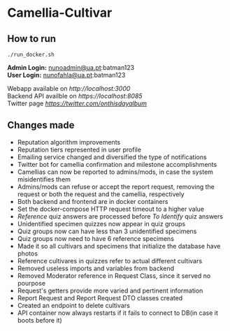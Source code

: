 # Camellia-Cultivar
## How to run
```
./run_docker.sh
```

**Admin Login:** nunoadmin@ua.pt:batman123  
**User Login:**  nunofahla@ua.pt:batman123

Webapp available on *http://localhost:3000*  
Backend API availble on *https://localhost:8085*  
Twitter page *https://twitter.com/onthisdayalbum*

## Changes made
- Reputation algorithm improvements
- Reputation tiers represented in user profile
- Emailing service changed and diversified the type of notifications
- Twitter bot for camellia confirmation and milestone accomplishments
- Camellias can now be reported to admins/mods, in case the system misidentifies them
- Admins/mods can refuse or accept the report request, removing the request or both the request and the camellia, respectively
- Both backend and frontend are in docker containers
- Set the docker-compose HTTP request timeout to a higher value
- *Reference* quiz answers are processed before *To Identify* quiz answers
- Unidentified specimen quizzes now appear in quiz groups
- Quiz groups now can have less than 3 unidentified specimens
- Quiz groups now need to have 6 reference specimens
- Made it so all cultivars and specimens that initialize the database have photos
- Reference cultivares in quizzes refer to actual different cultivars
- Removed useless imports and variables from backend
- Removed Moderator reference in Request Class, since it served no pourpose
- Request's getters provide more varied and pertinent information
- Report Request and Report Request DTO classes created
- Created an endpoint to delete cultivars
- API container now always restarts if it fails to connect to DB(in case it boots before it)